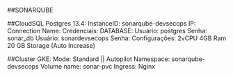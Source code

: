 ##SONARQUBE

##CloudSQL Postgres 13.4:
InstanceID: sonarqube-devsecops
IP: 
Connection Name: 
Credenciais:
    DATABASE:
        Usuário: postgres
        Senha: 
    sonar_db
        Usuário: sonardevsecops
        Senha: 
Configurações:
    2vCPU
    4GB Ram
    20 GB Storage (Auto Increase)

##Cluster GKE:
Mode: Standard || Autopilot
Namespace: sonarqube-devsecops
Volume name: sonar-pvc
Ingress: Nginx